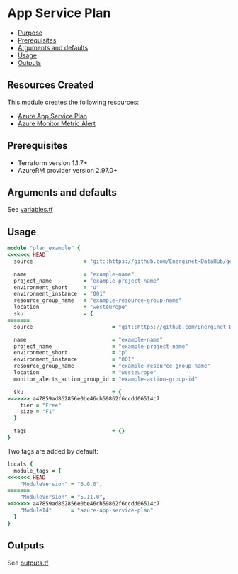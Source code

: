 # App Service Plan

- [Purpose](#purpose)
- [Prerequisites](#prerequisites)
- [Arguments and defaults](#arguments-and-defaults)
- [Usage](#usage)
- [Outputs](#outputs)

## Resources Created

This module creates the following resources:

- [Azure App Service Plan](https://registry.terraform.io/providers/hashicorp/azurerm/latest/docs/resources/app_service_plan)
- [Azure Monitor Metric Alert](https://registry.terraform.io/providers/hashicorp/azurerm/latest/docs/resources/monitor_metric_alert)

## Prerequisites

- Terraform version 1.1.7+
- AzureRM provider version 2.97.0+

## Arguments and defaults

See [variables.tf](./variables.tf)

## Usage

```ruby
module "plan_example" {
<<<<<<< HEAD
  source                = "git::https://github.com/Energinet-DataHub/geh-terraform-modules.git//azure/app-service-plan?ref=6.0.0"

  name                  = "example-name"
  project_name          = "example-project-name"
  environment_short     = "u"
  environment_instance  = "001"
  resource_group_name   = "example-resource-group-name"
  location              = "westeurope"
  sku                   = {
=======
  source                         = "git::https://github.com/Energinet-DataHub/geh-terraform-modules.git//azure/app-service-plan?ref=5.11.0"

  name                           = "example-name"
  project_name                   = "example-project-name"
  environment_short              = "p"
  environment_instance           = "001"
  resource_group_name            = "example-resource-group-name"
  location                       = "westeurope"
  monitor_alerts_action_group_id = "example-action-group-id"

  sku                            = {
>>>>>>> a47859ad862856e0be46cb59862f6ccdd06514c7
    tier = "Free"
    size = "F1"
  }

  tags                           = {}
}
```

Two tags are added by default:

```ruby
locals {
  module_tags = {
<<<<<<< HEAD
    "ModuleVersion" = "6.0.0",
=======
    "ModuleVersion" = "5.11.0",
>>>>>>> a47859ad862856e0be46cb59862f6ccdd06514c7
    "ModuleId"      = "azure-app-service-plan"
  }
}
```

## Outputs

See [outputs.tf](./outputs.tf)
